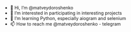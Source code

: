 - 👋 Hi, I’m @matveydoroshenko
- 👀 I’m interested in participating in interesting projects
- 🌱 I’m learning Python, especially aiogram and selenium
- 📫 How to reach me @matveydoroshenko - telegram

<!---
matveydoroshenko/matveydoroshenko is a ✨ special ✨ repository because its `README.md` (this file) appears on your GitHub profile.
You can click the Preview link to take a look at your changes.
--->
